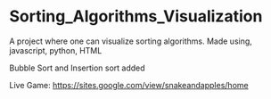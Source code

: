 # Sorting_Algorithms_Visualization
A project where one can visualize sorting algorithms. Made using, javascript, python, HTML

Bubble Sort and Insertion sort added

Live Game: https://sites.google.com/view/snakeandapples/home
